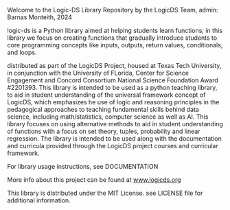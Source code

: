 Welcome to the Logic-DS Library Repository
by the LogicDS Team, admin: Barnas Monteith, 2024

logic-ds is a Python library aimed at helping students learn functions; in this library we focus on creating functions that gradually introduce students to core programming concepts like inputs, outputs, return values, conditionals, and loops.

distributed as part of the LogicDS Project, housed at Texas Tech University, in conjunction with the University of FLorida, Center for Science Engagement and Concord Consortium
National Science Foundation Award #2201393.  This library is intended to be used as a python teaching library, to aid in student understanding of the universal framework concept of LogicDS, which emphasizes he use of logic and reasoning principles in the pedagogical approaches to teaching fundamental skills behind data science, including math/statistics, computer science as well as AI.
This library focuses on using alternative methods to aid in student understanding of functions with a focus on set theory, tuples, probability and linear regression.  The library is intended to be used along with the documentation and curricula provided through the LogicDS project courses and curricular framework.  

For library usage instructions, see DOCUMENTATION

More info about this project can be found at www.logicds.org

This library is distributed under the MIT License. see LICENSE file for additional information.



